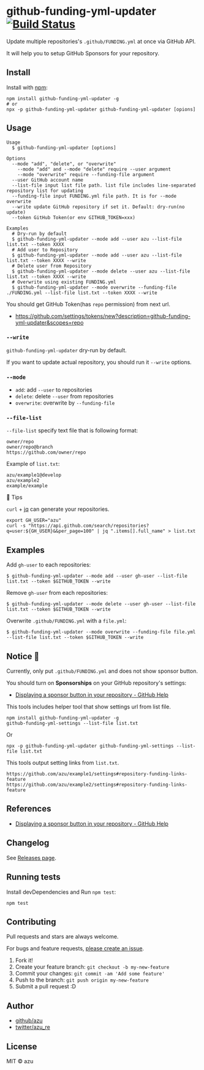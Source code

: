 # github-funding-yml-updater [![Build Status](https://travis-ci.org/azu/github-funding-yml-updater.svg?branch=master)](https://travis-ci.org/azu/github-funding-yml-updater)

Update multiple repositories's `.github/FUNDING.yml` at once via GitHub API.

It will help you to setup GitHub Sponsors for your repository.

## Install

Install with [npm](https://www.npmjs.com/):

    npm install github-funding-yml-updater -g
    # or
    npx -p github-funding-yml-updater github-funding-yml-updater [opions]

## Usage

	Usage
	  $ github-funding-yml-updater [options]

	Options
	  --mode "add", "delete", or "overwrite"
	    --mode "add" and --mode "delete" require --user argument
	    --mode "overwrite" require --funding-file argument
	  --user GitHub account name
	  --list-file input list file path. list file includes line-separated repository list for updating
	  --funding-file input FUNDING.yml file path. It is for --mode overwrite
	  --write update GitHub repository if set it. Default: dry-run(no update)
	  --token GitHub Token(or env GITHUB_TOKEN=xxx)

	Examples
	  # Dry-run by default
	  $ github-funding-yml-updater --mode add --user azu --list-file list.txt --token XXXX
	  # Add user to Repository
	  $ github-funding-yml-updater --mode add --user azu --list-file list.txt --token XXXX --write
      # Delete user from Repository
	  $ github-funding-yml-updater --mode delete --user azu --list-file list.txt --token XXXX --write
	  # Overwrite using existing FUNDING.yml
      $ github-funding-yml-updater --mode overwrite --funding-file ./FUNDING.yml --list-file list.txt --token XXXX --write

You should get GitHub Token(has `repo` permission) from next url.

- <https://github.com/settings/tokens/new?description=github-funding-yml-updater&scopes=repo>

### `--write`

`github-funding-yml-updater` dry-run by default.

If you want to update actual repository, you should run it `--write` options. 

### `--mode`

- `add`: add `--user` to repositories
- `delete`: delete `--user` from repositories
- `overwrite`: overwrite by `--funding-file`

### `--file-list`

`--file-list` specify text file that is following format:

```
owner/repo
owner/repo@branch
https://github.com/owner/repo
```

Example of `list.txt`:

```
azu/example1@develop
azu/example2
example/example
```

:memo: Tips

`curl` + [jq](https://stedolan.github.io/jq/) can generate your repositories.

```
export GH_USER="azu"
curl -s "https://api.github.com/search/repositories?q=user:${GH_USER}&&per_page=100" | jq ".items[].full_name" > list.txt
```

## Examples

Add `gh-user` to each repositories:

```shell-session
$ github-funding-yml-updater --mode add --user gh-user --list-file list.txt --token $GITHUB_TOKEN --write
```

Remove `gh-user` from each repositories:

```shell-session
$ github-funding-yml-updater --mode delete --user gh-user --list-file list.txt --token $GITHUB_TOKEN --write
```

Overwrite `.github/FUNDING.yml` with a `file.yml`:

```shell-session
$ github-funding-yml-updater --mode overwrite --funding-file file.yml --list-file list.txt --token $GITHUB_TOKEN --write
```

## Notice :memo:

Currently, only put `.github/FUNDING.yml` and does not show sponsor button.

You should turn on **Sponsorships** on your GitHub repository's settings:

- [Displaying a sponsor button in your repository - GitHub Help](https://help.github.com/en/github/building-a-strong-community/displaying-a-sponsor-button-in-your-repository#displaying-a-sponsor-button-in-your-repository)

This tools includes helper tool that show settings url from list file.

```shell
npm install github-funding-yml-updater -g
github-funding-yml-settings --list-file list.txt
```

Or

```
npx -p github-funding-yml-updater github-funding-yml-settings --list-file list.txt
```

This tools output setting links from `list.txt`.

```
https://github.com/azu/example1/settings#repository-funding-links-feature
https://github.com/azu/example2/settings#repository-funding-links-feature
```

## References

- [Displaying a sponsor button in your repository - GitHub Help](https://help.github.com/en/github/building-a-strong-community/displaying-a-sponsor-button-in-your-repository)

## Changelog

See [Releases page](https://github.com/azu/github-funding-yml-updater/releases).

## Running tests

Install devDependencies and Run `npm test`:

    npm test

## Contributing

Pull requests and stars are always welcome.

For bugs and feature requests, [please create an issue](https://github.com/azu/github-funding-yml-updater/issues).

1. Fork it!
2. Create your feature branch: `git checkout -b my-new-feature`
3. Commit your changes: `git commit -am 'Add some feature'`
4. Push to the branch: `git push origin my-new-feature`
5. Submit a pull request :D

## Author

- [github/azu](https://github.com/azu)
- [twitter/azu_re](https://twitter.com/azu_re)

## License

MIT © azu
